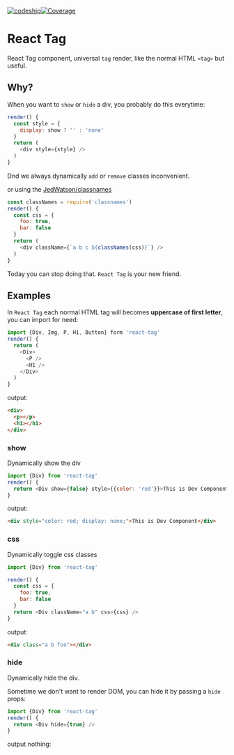 [![codeship](https://img.shields.io/codeship/5c0e0520-e293-0133-a7f8-2e7ba760e325/master.svg)](https://codeship.com/projects/145633)[![Coverage](https://img.shields.io/coveralls/rwu823/react-tag.svg)](https://coveralls.io/github/rwu823/react-tag)

# React Tag

React Tag component, universal `tag` render, like the normal HTML `<tag>` but useful.

## Why?

When you want to `show` or `hide` a div, you probably do this everytime:

```js
render() {
  const style = {
    display: show ? '' : 'none'
  }
  return (
    <div style={style} />
  )
}
```

Dnd we always dynamically `add` or `remove` classes inconvenient.

or using the [JedWatson/classnames](https://github.com/JedWatson/classnames)

```js
const classNames = require('classnames')
render() {
  const css = {
	foo: true,
	bar: false    
  }
  return (
    <div className={`a b c ${classNames(css)}`} />
  )
}
```

Today you can stop doing that. `React Tag` is your new friend.

## Examples
In `React Tag` each normal HTML tag will becomes **uppercase of first letter**, you can import for need:
```js
import {Div, Img, P, H1, Button} form 'react-tag'
render() {
  return (
    <Div>
      <P />
      <H1 />
    </Div>
  )
}
```

output:
```html
<div>
  <p></p>
  <h1></h1>
</div>
```

### show
Dynamically show the div
```js
import {Div} from 'react-tag'
render() {
  return <Div show={false} style={{color: 'red'}}>This is Dev Component</Div>
}
```

output:
```html
<div style="color: red; display: none;">This is Dev Component</div>
```

### css

Dynamically toggle css classes
```js
import {Div} from 'react-tag'

render() {
  const css = {
    foo: true,
    bar: false
  }
  return <Div className="a b" css={css} />
}
```

output:
```html
<div class="a b foo"></div>
```

### hide

Dynamically hide the div.

Sometime we don't want to render DOM, you can hide it by passing a `hide` props:

```js
import {Div} from 'react-tag'
render() {
  return <Div hide={true} />
}
```

output nothing:

```html

```
